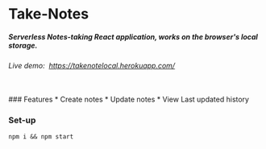 # Take-Notes

##### Serverless Notes-taking React application, works on the browser's local storage.

###### Live demo:&nbsp;  https://takenotelocal.herokuapp.com/
<br/>
### Features
* Create notes
* Update notes
* View Last updated history


### Set-up
```
npm i && npm start
```
